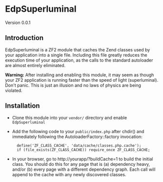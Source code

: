 EdpSuperluminal
===============
Version 0.0.1

Introduction
------------
EdpSuperluminal is a ZF2 module that caches the Zend classes used by your
application into a single file. Including this file greatly reduces the
execution time of your application, as the calls to the standard autoloader are
almost entirely eliminated.

**Warning:** After installing and enabling this module, it may seem as though
your ZF2 application is running faster than the speed of light (superluminal).
Don't panic. This is just an illusion and no laws of physics are being violated.


Installation
------------

- Clone this module into your `vendor/` directory and enable `EdpSuperluminal`
- Add the following code to your `public/index.php` after chdir() and
  immediately following the AutoloaderFactory::factory invocation:

        define('ZF_CLASS_CACHE', 'data/cache/classes.php.cache');
        if (file_exists(ZF_CLASS_CACHE)) require_once ZF_CLASS_CACHE;

- In your browser, go to http://yourapp/?buildCache=1 to build the initial
  class. You should do this for any page that is (a) dependency heavy, and/or
  (b) every page with a different dependency graph. Each call will append to
  the cache with any newly discovered classes.
